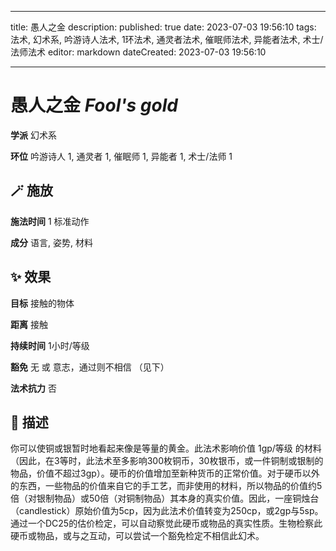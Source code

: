 
---
title: 愚人之金
description: 
published: true
date: 2023-07-03 19:56:10
tags: 法术, 幻术系, 吟游诗人法术, 1环法术, 通灵者法术, 催眠师法术, 异能者法术, 术士/法师法术
editor: markdown
dateCreated: 2023-07-03 19:56:10

---

# **愚人之金** *Fool's gold*

**学派** 幻术系 

**环位** 吟游诗人 1, 通灵者 1, 催眠师 1, 异能者 1, 术士/法师 1

## 🪄 施放

**施法时间** 1 标准动作

**成分** 语言, 姿势, 材料

## ✨ 效果 

**目标** 接触的物体 

**距离** 接触  

**持续时间** 1小时/等级 

**豁免** 无 或 意志，通过则不相信 （见下）

**法术抗力** 否

## 📖 描述

你可以使铜或银暂时地看起来像是等量的黄金。此法术影响价值 1gp/等级 的材料（因此，在3等时，此法术至多影响300枚铜币，30枚银币，或一件铜制或银制的物品，价值不超过3gp）。硬币的价值增加至新种货币的正常价值。对于硬币以外的东西，一些物品的价值来自它的手工艺，而非使用的材料，所以物品的价值约5倍（对银制物品）或50倍（对铜制物品）其本身的真实价值。因此，一座铜烛台（candlestick）原始价值为5cp，因为此法术价值转变为250cp，或2gp与5sp。通过一个DC25的估价检定，可以自动察觉此硬币或物品的真实性质。生物检察此硬币或物品，或与之互动，可以尝试一个豁免检定不相信此幻术。
    